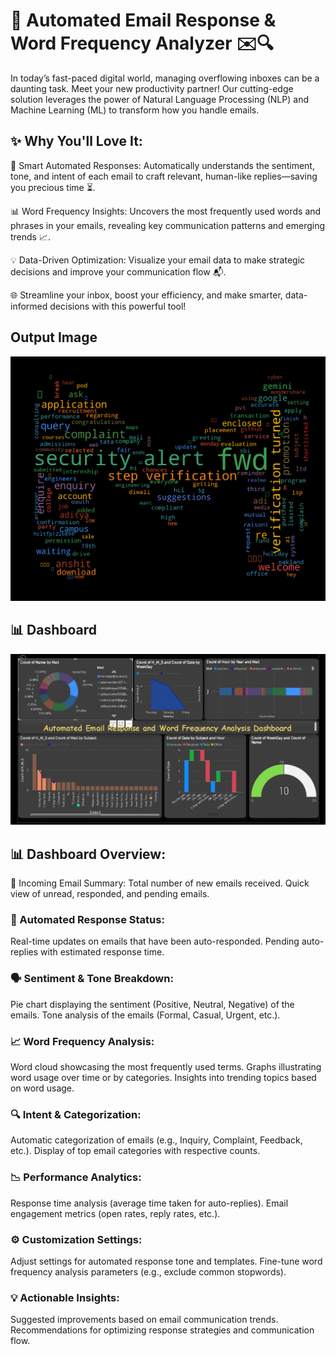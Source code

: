 # 🌟 Automated Email Response & Word Frequency Analyzer ✉️🔍

In today’s fast-paced digital world, managing overflowing inboxes can be a daunting task. Meet your new productivity partner! Our cutting-edge solution leverages the power of Natural Language Processing (NLP) and Machine Learning (ML) to transform how you handle emails.

## ✨ Why You'll Love It:

🤖 Smart Automated Responses: Automatically understands the sentiment, tone, and intent of each email to craft relevant, human-like replies—saving you precious time ⏳.

📊 Word Frequency Insights: Uncovers the most frequently used words and phrases in your emails, revealing key communication patterns and emerging trends 📈. 

💡 Data-Driven Optimization: Visualize your email data to make strategic decisions and improve your communication flow 📬.

🌐 Streamline your inbox, boost your efficiency, and make smarter, data-informed decisions with this powerful tool!

## Output Image

![image](https://github.com/anshitN/-Automated-Email-Response-and-Word-Frequency-Analyser-/blob/main/Word%20Frequency%20Image.png?raw=true)

## 📊 Dashboard

![Dashboard](https://github.com/anshitN/-Automated-Email-Response-and-Word-Frequency-Analyser-/blob/main/Dashboard.png?raw=true)

## 📊 Dashboard Overview:
📧 Incoming Email Summary:
Total number of new emails received.
Quick view of unread, responded, and pending emails.

### 🤖 Automated Response Status:
Real-time updates on emails that have been auto-responded.
Pending auto-replies with estimated response time.

### 🗣️ Sentiment & Tone Breakdown:
Pie chart displaying the sentiment (Positive, Neutral, Negative) of the emails.
Tone analysis of the emails (Formal, Casual, Urgent, etc.).

### 📈 Word Frequency Analysis:
Word cloud showcasing the most frequently used terms.
Graphs illustrating word usage over time or by categories.
Insights into trending topics based on word usage.

### 🔍 Intent & Categorization:
Automatic categorization of emails (e.g., Inquiry, Complaint, Feedback, etc.).
Display of top email categories with respective counts.

### 📉 Performance Analytics:
Response time analysis (average time taken for auto-replies).
Email engagement metrics (open rates, reply rates, etc.).

### ⚙️ Customization Settings:
Adjust settings for automated response tone and templates.
Fine-tune word frequency analysis parameters (e.g., exclude common stopwords).

### 💡 Actionable Insights:
Suggested improvements based on email communication trends.
Recommendations for optimizing response strategies and communication flow.
